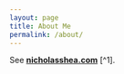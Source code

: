 ```yaml
---
layout: page
title: About Me
permalink: /about/
---
```


See **[nicholasshea.com](https://www.nicholasshea.com)** [^1].
